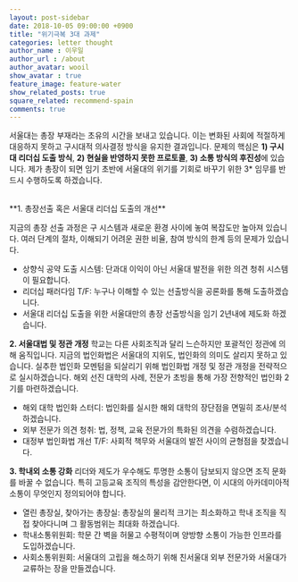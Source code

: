 ```yaml
---
layout: post-sidebar
date: 2018-10-05 09:00:00 +0900
title: "위기극복 3대 과제"
categories: letter thought
author_name : 이우일
author_url : /about
author_avatar: wooil
show_avatar : true
feature_image: feature-water
show_related_posts: true
square_related: recommend-spain
comments: true
---
```


서울대는 총장 부재라는 초유의 시간을 보내고 있습니다. 이는 변화된 사회에 적절하게 대응하지 못하고 구시대적  의사결정 방식을 유지한 결과입니다. 문제의 핵심은 **1) 구시대 리더십 도출 방식**, **2) 현실을 반영하지 못한 프로토콜**, **3) 소통 방식의 후진성**에 있습니다. 제가  총장이 되면 임기 초반에 서울대의 위기를 기회로 바꾸기 위한 3*  임무를 반드시 수행하도록 하겠습니다.


<br>
**1. 총장선출 혹은 서울대 리더십 도출의 개선**

지금의 총장 선출 과정은 구 시스템과 새로운 환경 사이에 놓여 복잡도만 높아져 있습니다. 여러 단계의 절차, 이해되기 어려운 권한 비율, 참여 방식의 한계 등의 문제가 있습니다.
* 상향식 공약 도출 시스템: 단과대 이익이 아닌 서울대 발전을 위한 의견 청취 시스템이 필요합니다.
* 리더십 패러다임 T/F: 누구나 이해할 수 있는 선출방식을 공론화를 통해 도출하겠습니다.
* 서울대 리더십 도출을 위한 서울대만의 총장 선출방식을 임기 2년내에 제도화 하겠습니다.

**2. 서울대법 및 정관 개정**
학교는 다른 사회조직과 달리 느슨하지만 포괄적인 정관에 의해 움직입니다. 지금의 법인화법은 서울대의 지위도, 법인화의 의미도 살리지 못하고 있습니다. 실추한 법인화 모멘텀을 되살리기 위해 법인화법 개정 및 정관 개정을 전략적으로 실시하겠습니다. 해외 선진 대학의 사례, 전문가 초빙을 통해 가장 전향적인 법인화 2기를 마련하겠습니다.
* 해외 대학 법인화 스터디: 법인화를 실시한 해외 대학의 장단점을 면밀히 조사/분석하겠습니다.
* 외부 전문가 의견 청취: 법, 정책, 교육 전문가의 특화된 의견을 수렴하겠습니다.
* 대정부 법인화법 개선 T/F: 사회적 책무와 서울대의 발전 사이의 균형점을 찾겠습니다.

**3. 학내외 소통 강화**
리더와 제도가 우수해도 투명한 소통이 담보되지 않으면 조직 문화를 바꿀 수 없습니다. 특히 고등교육 조직의 특성을 감안한다면, 이 시대의 아카데미아적 소통이 무엇인지 정의되어야 합니다.
* 열린 총장실, 찾아가는 총장실: 총장실의 물리적 크기는 최소화하고 학내 조직을 직접 찾아다니며 그 활동범위는 최대화 하겠습니다.
* 학내소통위원회: 학문 간 벽을 허물고 수평적이며 양방향 소통이 가능한 인프라를 도입하겠습니다.
* 사회소통위원회: 서울대의 고립을 해소하기 위해 친서울대 외부 전문가와 서울대가 교류하는 장을 만들겠습니다.
